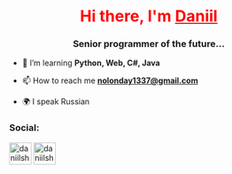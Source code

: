 <h1 align="center" style="color: red;">Hi there, I'm <a href="#" target="_blank" style="color: inherit;">Daniil</a></h1>
<h3 align="center">Senior programmer of the future...</h3>

- 🌱 I’m learning **Python, Web, C#, Java**

- 📫 How to reach me **nolonday1337@gmail.com**

- 🌍 I speak Russian

### Social:
<p align="left">
<a href="https://t.me/nolonday" target="blank"><img align="center" src="https://raw.githubusercontent.com/daniilshat/daniilshat/2d7eafe5250314b3d422c86b35de062e0f1f5178/icons/Telegram.svg" alt="daniilshat" height="40" width="40" /></a>
<a href="https://vk.com/nolonday" target="blank"><img align="center" src="https://raw.githubusercontent.com/daniilshat/daniilshat/2d7eafe5250314b3d422c86b35de062e0f1f5178/icons/vk.svg" alt="daniilshat" height="40" width="40" /></a>
</p>
